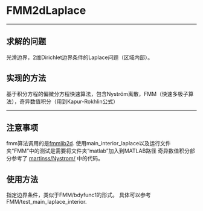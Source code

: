 # FMM2dLaplace

---

## 求解的问题

光滑边界，2维Dirichlet边界条件的Laplace问题（区域内部）。

## 实现的方法

基于积分方程的偏微分方程快速算法，包含Nyström离散，FMM（快速多极子算法），奇异数值积分（用到Kapur-Rokhlin公式）

---

## 注意事项

fmm算法调用的是[fmmlib2d](https://github.com/zgimbutas/fmmlib2d).
使用main_interior_laplace以及运行文件夹“FMM”中的测试是需要将文件夹“matlab”加入到MATLAB路径
奇异数值积分部分参考了 [martinss/Nystrom/](https://amath.colorado.edu/faculty/martinss/Nystrom/) 中的代码。

## 使用方法
指定边界条件，类似于FMM/bdyfunc1的形式。
具体可以参考FMM/test_main_laplace_interior.
